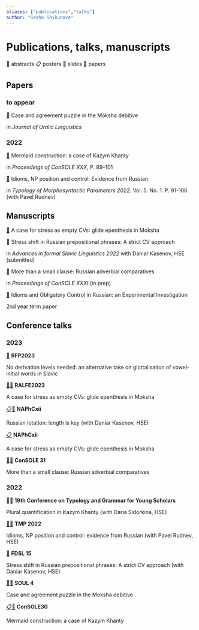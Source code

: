 ```yaml
---
aliases: ["publications","talks"]
author: "Sasha Shikunova"
---
```

# Publications, talks, manuscripts

:love_letter: abstracts :clipboard: posters :pushpin: slides :page_facing_up: papers

## Papers

### to appear

[:page_facing_up:](shikunova_moksha_jul_final.pdf) Case and agreement puzzle in the Moksha debitive

in *Journal of Uralic Linguistics*

### 2022

[:page_facing_up:](mermaids_paper.pdf) Mermaid construction: a case of Kazym Khanty

in *Proceedings of ConSOLE XXX*, P. 89–101

[:page_facing_up:](tmp_idioms.pdf) Idioms, NP position and control: Evidence from Russian

in *Typology of Morphosyntactic Parameters 2022*. Vol. 5. No. 1. P. 91-106 (with Pavel Rudnev)

## Manuscripts

[:page_facing_up:](moksha_cvs_paper.pdf) A case for stress as empty CVs: glide epenthesis in Moksha

:page_facing_up: Stress shift in Russian prepositional phrases: A strict CV approach

in *Advances in formal Slavic Linguistics 2022* with Daniar Kasenov, HSE (submitted)

[:page_facing_up:](comp_paper_v2.pdf) More than a small clause: Russian adverbial comparatives

in *Proceedings of ConSOLE XXXI* (in prep)

[:page_facing_up:](control_idioms.pdf) Idioms and Obligatory Control in Russian: an Experimental Investigation

2nd year term paper

## Conference talks

### 2023

[:love_letter:](glottalization_abstract.pdf) **RFP2023** 

No derivation levels needed: an alternative take on glottalisation of vowel-initial words in Slavic 

[:pushpin:](shikunova_slides_ralfe.pdf)[:love_letter:](moksha_cvs_abstract.pdf) **RALFE2023**

A case for stress as empty CVs: glide epenthesis in Moksha

[:clipboard:](russian_iotation_poster.pdf)[:love_letter:](iotation_abstract.pdf) **NAPhCxii** 

Russian iotation: length is key (with Daniar Kasenov, HSE)

[:clipboard:](moksha_cvs_poster.pdf) **NAPhCxii** 

A case for stress as empty CVs: glide epenthesis in Moksha

[:pushpin:](comp_console.pdf)[:love_letter:](comp_abstract.pdf) **ConSOLE 31** 

More than a small clause: Russian adverbial comparatives

### 2022

[:pushpin:](plur_quant_slides.pdf)[:love_letter:](plur_quant_abstract.pdf) **19th Conference on Typology and Grammar for Young Scholars**

Plural quantification in Kazym Khanty (with Daria Sidorkina, HSE) 

[:pushpin:](idioms_tmp_slides.pdf)[:love_letter:](idioms_abstract.pdf) **TMP 2022**

Idioms, NP position and control: evidence from Russian (with Pavel Rudnev, HSE)

[:pushpin:](fdsl_stress_shift_slides.pdf) **FDSL 15**

Stress shift in Russian prepositional phrases: A strict CV approach (with Daniar Kasenov, HSE)

[:pushpin:](moksha_soul.pdf)[:love_letter:](moksha_debitive_abstract.pdf) **SOUL 4**

Case and agreement puzzle in the Moksha debitive 

[:clipboard:](mermaids_poster.pdf)[:love_letter:](mermaids_abstract.pdf) **ConSOLE30**

Mermaid construction: a case of Kazym Khanty